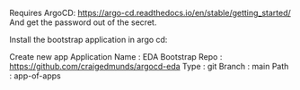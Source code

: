 Requires ArgoCD:
https://argo-cd.readthedocs.io/en/stable/getting_started/
And get the password out of the secret.

Install the bootstrap application in argo cd:

Create new app
Application Name : EDA Bootstrap
Repo    : https://github.com/craigedmunds/argocd-eda
Type    : git
Branch  : main
Path    : app-of-apps